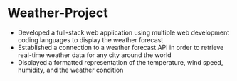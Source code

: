 # Weather-Project

* Developed a full-stack web application using multiple web development coding languages to display the weather forecast
* Established a connection to a weather forecast API in order to retrieve real-time weather data for any city around the world
* Displayed a formatted representation of the temperature, wind speed, humidity, and the weather condition

